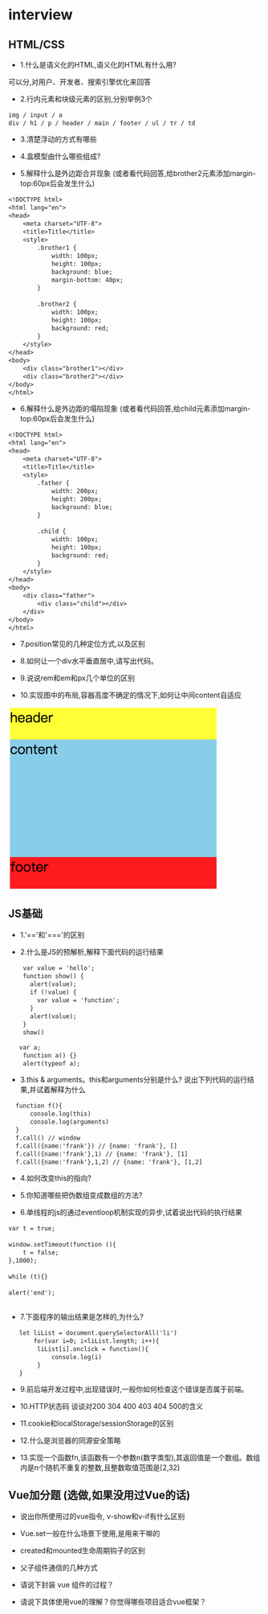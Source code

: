 # interview

## HTML/CSS

- 1.什么是语义化的HTML,语义化的HTML有什么用?

可以分,对用户、开发者、搜索引擎优化来回答

- 2.行内元素和块级元素的区别,分别举例3个

```
img / input / a
div / h1 / p / header / main / footer / ul / tr / td 
```

- 3.清楚浮动的方式有哪些

- 4.盒模型由什么哪些组成? 



- 5.解释什么是外边距合并现象 (或者看代码回答,给brother2元素添加margin-top:60px后会发生什么)


```
<!DOCTYPE html>
<html lang="en">
<head>
    <meta charset="UTF-8">
    <title>Title</title>
    <style>
        .brother1 {
            width: 100px;
            height: 100px;
            background: blue;
            margin-bottom: 40px;
        }

        .brother2 {
            width: 100px;
            height: 100px;
            background: red;
        }
    </style>
</head>
<body>
    <div class="brother1"></div>
    <div class="brother2"></div>
</body>
</html>

```

- 6.解释什么是外边距的塌陷现象 (或者看代码回答,给child元素添加margin-top:60px后会发生什么)

```
<!DOCTYPE html>
<html lang="en">
<head>
    <meta charset="UTF-8">
    <title>Title</title>
    <style>
        .father {
            width: 200px;
            height: 200px;
            background: blue;
        }

        .child {
            width: 100px;
            height: 100px;
            background: red;
        }
    </style>
</head>
<body>
    <div class="father">
        <div class="child"></div>
    </div>
</body>
</html>

```

- 7.position常见的几种定位方式,以及区别

 
- 8.如何让一个div水平垂直居中,请写出代码。
 
- 9.说说rem和em和px几个单位的区别 
 
 
- 10.实现图中的布局,容器高度不确定的情况下,如何让中间content自适应
 
 <img src="./css.png">
 
 
 
 ## JS基础
 
 - 1.'=='和'==='的区别
 
 - 2.什么是JS的预解析,解释下面代码的运行结果
 
 ```
     var value = 'hello';
     function show() {
       alert(value);
       if (!value) {
         var value = 'function';
       }
       alert(value);
     }
     show() 
 
 ```
 

 ```
    var a;
     function a() {} 
     alert(typeof a);
 
 ```
 
 - 3.this & arguments。this和arguments分别是什么? 说出下列代码的运行结果,并试着解释为什么
 
 ```
   function f(){
       console.log(this)
       console.log(arguments)
   }
   f.call() // window
   f.call({name:'frank'}) // {name: 'frank'}, []
   f.call({name:'frank'},1) // {name: 'frank'}, [1]
   f.call({name:'frank'},1,2) // {name: 'frank'}, [1,2]
 
 ```
 
 - 4.如何改变this的指向?
 
 
 
 - 5.你知道哪些把伪数组变成数组的方法?
 

        
- 6.单线程的js的通过eventloop机制实现的异步,试着说出代码的执行结果

```
var t = true;

window.setTimeout(function (){
    t = false;
},1000);

while (t){}

alert('end');
    

```
 
- 7.下面程序的输出结果是怎样的,为什么?
 
 ```
    let liList = document.querySelectorAll('li')
        for(var i=0; i<liList.length; i++){
         liList[i].onclick = function(){
             console.log(i)
         }
    }
 
 ````

- 9.前后端开发过程中,出现错误时,一般你如何检查这个错误是否属于前端。

- 10.HTTP状态码 谈谈对200 304 400 403 404 500的含义

- 11.cookie和localStorage/sessionStorage的区别

- 12.什么是浏览器的同源安全策略

- 13.实现一个函数fn,该函数有一个参数n(数字类型),其返回值是一个数组。数组内是n个随机不重复的整数,且整数取值范围是[2,32]


## Vue加分题 (选做,如果没用过Vue的话)

- 说出你所使用过的vue指令, v-show和v-if有什么区别

- Vue.set一般在什么场景下使用,是用来干嘛的

- created和mounted生命周期钩子的区别

- 父子组件通信的几种方式

- 请说下封装 vue 组件的过程？

- 请说下具体使用vue的理解？你觉得哪些项目适合vue框架？



 